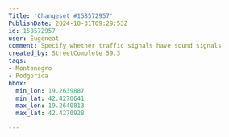 ```yaml
---
Title: 'Changeset #158572957'
PublishDate: 2024-10-31T09:29:53Z
id: 158572957
user: Eugeneat
comment: Specify whether traffic signals have sound signals
created_by: StreetComplete 59.3
tags:
- Montenegro
- Podgorica
bbox:
  min_lon: 19.2639887
  min_lat: 42.4270641
  max_lon: 19.2640813
  max_lat: 42.4270928

---
```

